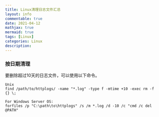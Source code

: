 ```yaml
---
title: Linux清理日志文件汇总
layout: info
commentable: true
date: 2021-04-12
mathjax: true
mermaid: true
tags: [Linux]
categories: Linux
description: 
---
```


### 按日期清理

要删除超过10天的日志文件，可以使用以下命令。

```
Unix
find /path/to/httplogs/ -name "*.log" -type f -mtime +10 -exec rm -f {} \;

For Windows Server OS:
forfiles /p "C:\path\to\httplogs" /s /m *.log /d -10 /c "cmd /c del @PATH"
```